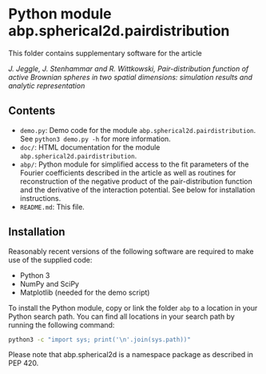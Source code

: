 Python module abp.spherical2d.pairdistribution
==============================================

This folder contains supplementary software for the article

*J. Jeggle, J. Stenhammar and R. Wittkowski,
Pair-distribution function of active Brownian spheres in two spatial dimensions:
simulation results and analytic representation*

Contents
--------
* `demo.py`: Demo code for the module `abp.spherical2d.pairdistribution`.
See `python3 demo.py -h` for more information.
* `doc/`: HTML documentation for the module `abp.spherical2d.pairdistribution`.
* `abp/`: Python module for simplified access to the fit parameters of the
Fourier coefficients described in the article as well as routines for
reconstruction of the negative product of the pair-distribution function and the
derivative of the interaction potential. See below for installation
instructions.
* `README.md`: This file.

Installation
------------
Reasonably recent versions of the following software are required to make use of
the supplied code:
* Python 3
* NumPy and SciPy
* Matplotlib (needed for the demo script)

To install the Python module, copy or link the folder `abp` to a location in
your Python search path. You can find all locations in your search path by
running the following command:

```bash
python3 -c "import sys; print('\n'.join(sys.path))"
```

Please note that abp.spherical2d is a namespace package as described in PEP 420.
